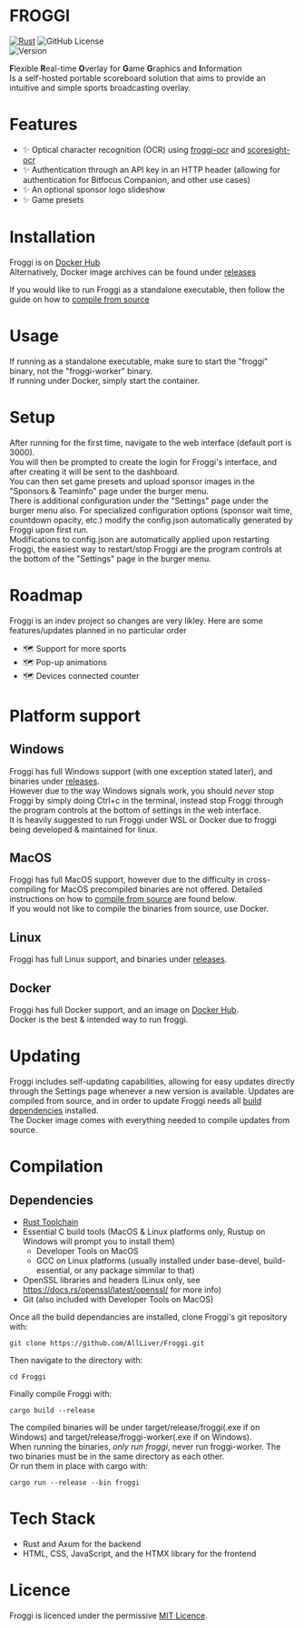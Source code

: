 # FROGGI
[![Rust](https://github.com/AllLiver/Froggi/actions/workflows/rust.yml/badge.svg)](https://github.com/AllLiver/Froggi/actions/workflows/rust.yml)
![GitHub License](https://img.shields.io/github/license/allliver/froggi)  
![Version](https://img.shields.io/badge/version-2.0.0-blue)

**F**lexible **R**eal-time **O**verlay for **G**ame **G**raphics and **I**nformation  
Is a self-hosted portable scoreboard solution that aims to provide an intuitive and simple sports broadcasting overlay.

# Features
 - ✨ Optical character recognition (OCR) using [froggi-ocr](https://github.com/AllLiver/froggi-ocr) and [scoresight-ocr](https://github.com/locaal-ai/scoresight)
 - ✨ Authentication through an API key in an HTTP header (allowing for authentication for Bitfocus Companion, and other use cases)
 - ✨ An optional sponsor logo slideshow
 - ✨ Game presets

# Installation
Froggi is on [Docker Hub](https://hub.docker.com/repository/docker/allliver/froggi/general)  
Alternatively, Docker image archives can be found under [releases](https://github.com/AllLiver/Froggi/releases)  
  
If you would like to run Froggi as a standalone executable, then follow the guide on how to [compile from source](https://github.com/AllLiver/Froggi/#compilation)

# Usage
If running as a standalone executable, make sure to start the "froggi" binary, not the "froggi-worker" binary.  
If running under Docker, simply start the container.  

# Setup
After running for the first time, navigate to the web interface (default port is 3000).  
You will then be prompted to create the login for Froggi's interface, and after creating it will be sent to the dashboard.  
You can then set game presets and upload sponsor images in the "Sponsors & Teaminfo" page under the burger menu.  
There is additional configuration under the "Settings" page under the burger menu also. For specialized configuration options (sponsor wait time, countdown opacity, etc.) modify the config.json automatically generated by Froggi upon first run.  
Modifications to config.json are automatically applied upon restarting Froggi, the easiest way to restart/stop Froggi are the program controls at the bottom of the "Settings" page in the burger menu.  

# Roadmap
Froggi is an indev project so changes are very likley.
Here are some features/updates planned in no particular order
 - 🗺️ Support for more sports
 - 🗺️ Pop-up animations
 - 🗺️ Devices connected counter

# Platform support
## Windows
Froggi has full Windows support (with one exception stated later), and binaries under [releases](https://github.com/AllLiver/Froggi/releases).  
However due to the way Windows signals work, you should _never_ stop Froggi by simply doing Ctrl+c in the terminal, instead stop Froggi through the program controls at the bottom of settings in the web interface.  
It is heavily suggested to run Froggi under WSL or Docker due to froggi being developed & maintained for linux.

## MacOS
Froggi has full MacOS support, however due to the difficulty in cross-compiling for MacOS precompiled binaries are not offered. Detailed instructions on how to [compile from source](https://github.com/AllLiver/Froggi/#compilation) are found below.  
If you would not like to compile the binaries from source, use Docker.

## Linux
Froggi has full Linux support, and binaries under [releases](https://github.com/AllLiver/Froggi/releases).

## Docker
Froggi has full Docker support, and an image on [Docker Hub](https://hub.docker.com/repository/docker/allliver/froggi/general).  
Docker is the best & intended way to run froggi.

# Updating
Froggi includes self-updating capabilities, allowing for easy updates directly through the Settings page whenever a new version is available.
Updates are compiled from source, and in order to update Froggi needs all [build dependencies](https://github.com/AllLiver/Froggi/#dependencies) installed.  
The Docker image comes with everything needed to compile updates from source.

# Compilation 
## Dependencies
 - [Rust Toolchain](https://rustup.rs)
 - Essential C build tools (MacOS & Linux platforms only, Rustup on Windows will prompt you to install them)
     - Developer Tools on MacOS
     - GCC on Linux platforms (usually installed under base-devel, build-essential, or any package simmilar to that)
 - OpenSSL libraries and headers (Linux only, see https://docs.rs/openssl/latest/openssl/ for more info)
 - Git (also included with Developer Tools on MacOS)

Once all the build dependancies are installed, clone Froggi's git repository with:
```
git clone https://github.com/AllLiver/Froggi.git
```
Then navigate to the directory with:
```
cd Froggi
```
Finally compile Froggi with:
```
cargo build --release
```
The compiled binaries will be under target/release/froggi(.exe if on Windows) and target/release/froggi-worker(.exe if on Windows).  
When running the binaries, _only run froggi_, never run froggi-worker. The two binaries must be in the same directory as each other.  
Or run them in place with cargo with:
```
cargo run --release --bin froggi
```

# Tech Stack
 - Rust and Axum for the backend
 - HTML, CSS, JavaScript, and the HTMX library for the frontend

# Licence
Froggi is licenced under the permissive [MIT Licence](https://mit-license.org/).
